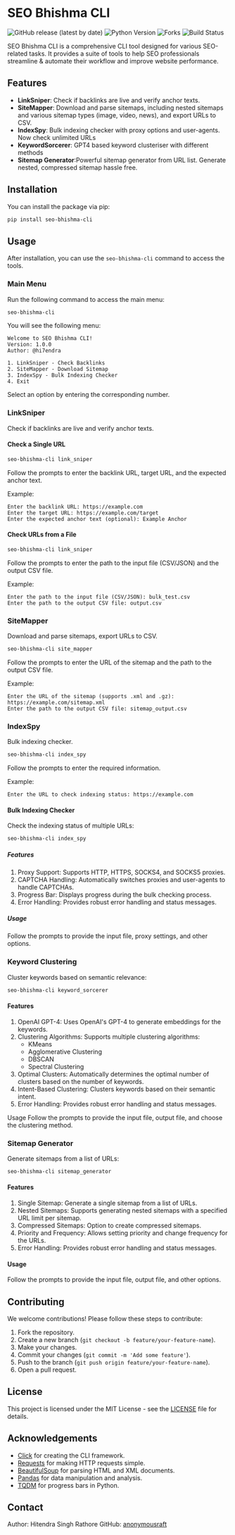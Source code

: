 
# SEO Bhishma CLI

![GitHub release (latest by date)](https://img.shields.io/github/v/release/anonymousraft/seo-bhishma-cli)
![Python Version](https://img.shields.io/badge/python-3.7%20|%203.8-blue)
![Forks](https://img.shields.io/github/forks/anonymousraft/seo-bhishma-cli?style=social)
![Build Status](https://github.com/anonymousraft/seo-bhishma-cli/actions/workflows/python-publish.yml/badge.svg)

SEO Bhishma CLI is a comprehensive CLI tool designed for various SEO-related tasks. It provides a suite of tools to help SEO professionals streamline & automate their workflow and improve website performance.

## Features

- **LinkSniper**: Check if backlinks are live and verify anchor texts.
- **SiteMapper**: Download and parse sitemaps, including nested sitemaps and various sitemap types (image, video, news), and export URLs to CSV.
- **IndexSpy**: Bulk indexing checker with proxy options and user-agents. Now check unlimited URLs
- **KeywordSorcerer**: GPT4 based keyword clusteriser with different methods
- **Sitemap Generator**:Powerful sitemap generator from URL list. Generate nested, compressed sitemap hassle free.

## Installation

You can install the package via pip:

```bash
pip install seo-bhishma-cli
```

## Usage

After installation, you can use the `seo-bhishma-cli` command to access the tools.

### Main Menu

Run the following command to access the main menu:

```bash
seo-bhishma-cli
```

You will see the following menu:

```
Welcome to SEO Bhishma CLI!
Version: 1.0.0
Author: @hi7endra

1. LinkSniper - Check Backlinks
2. SiteMapper - Download Sitemap
3. IndexSpy - Bulk Indexing Checker
4. Exit
```

Select an option by entering the corresponding number.

### LinkSniper

Check if backlinks are live and verify anchor texts.

#### Check a Single URL

```bash
seo-bhishma-cli link_sniper
```

Follow the prompts to enter the backlink URL, target URL, and the expected anchor text.

Example:

```
Enter the backlink URL: https://example.com
Enter the target URL: https://example.com/target
Enter the expected anchor text (optional): Example Anchor
```

#### Check URLs from a File

```bash
seo-bhishma-cli link_sniper
```

Follow the prompts to enter the path to the input file (CSV/JSON) and the output CSV file.

Example:

```
Enter the path to the input file (CSV/JSON): bulk_test.csv
Enter the path to the output CSV file: output.csv
```

### SiteMapper

Download and parse sitemaps, export URLs to CSV.

```bash
seo-bhishma-cli site_mapper
```

Follow the prompts to enter the URL of the sitemap and the path to the output CSV file.

Example:

```
Enter the URL of the sitemap (supports .xml and .gz): https://example.com/sitemap.xml
Enter the path to the output CSV file: sitemap_output.csv
```

### IndexSpy

Bulk indexing checker.

```bash
seo-bhishma-cli index_spy
```

Follow the prompts to enter the required information.

Example:

```
Enter the URL to check indexing status: https://example.com
```

#### Bulk Indexing Checker

Check the indexing status of multiple URLs:

```bash
seo-bhishma-cli index_spy
```
##### Features

1. Proxy Support: Supports HTTP, HTTPS, SOCKS4, and SOCKS5 proxies.
2. CAPTCHA Handling: Automatically switches proxies and user-agents to handle CAPTCHAs.
3. Progress Bar: Displays progress during the bulk checking process.
4. Error Handling: Provides robust error handling and status messages.

##### Usage
Follow the prompts to provide the input file, proxy settings, and other options.

### Keyword Clustering

Cluster keywords based on semantic relevance:

```bash
seo-bhishma-cli keyword_sorcerer
```

#### Features

1. OpenAI GPT-4: Uses OpenAI's GPT-4 to generate embeddings for the keywords.
2. Clustering Algorithms: Supports multiple clustering algorithms:
    - KMeans
    - Agglomerative Clustering
    - DBSCAN
    - Spectral Clustering
3. Optimal Clusters: Automatically determines the optimal number of clusters based on the number of keywords.
4. Intent-Based Clustering: Clusters keywords based on their semantic intent.
5. Error Handling: Provides robust error handling and status messages.

Usage
Follow the prompts to provide the input file, output file, and choose the clustering method.

### Sitemap Generator
Generate sitemaps from a list of URLs:

```bash
seo-bhishma-cli sitemap_generator
```

#### Features
1. Single Sitemap: Generate a single sitemap from a list of URLs.
2. Nested Sitemaps: Supports generating nested sitemaps with a specified URL limit per sitemap.
3. Compressed Sitemaps: Option to create compressed sitemaps.
4. Priority and Frequency: Allows setting priority and change frequency for the URLs.
5. Error Handling: Provides robust error handling and status messages.

#### Usage
Follow the prompts to provide the input file, output file, and other options.


## Contributing

We welcome contributions! Please follow these steps to contribute:

1. Fork the repository.
2. Create a new branch (`git checkout -b feature/your-feature-name`).
3. Make your changes.
4. Commit your changes (`git commit -m 'Add some feature'`).
5. Push to the branch (`git push origin feature/your-feature-name`).
6. Open a pull request.

## License

This project is licensed under the MIT License - see the [LICENSE](LICENSE) file for details.

## Acknowledgements

- [Click](https://click.palletsprojects.com/) for creating the CLI framework.
- [Requests](https://docs.python-requests.org/en/latest/) for making HTTP requests simple.
- [BeautifulSoup](https://www.crummy.com/software/BeautifulSoup/) for parsing HTML and XML documents.
- [Pandas](https://pandas.pydata.org/) for data manipulation and analysis.
- [TQDM](https://tqdm.github.io/) for progress bars in Python.

## Contact

Author: Hitendra Singh Rathore 
GitHub: [anonymousraft](https://github.com/anonymousraft)